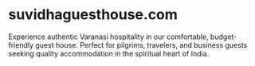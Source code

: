# suvidhaguesthouse.com
Experience authentic Varanasi hospitality in our comfortable, budget-friendly guest house. Perfect for pilgrims, travelers, and business guests seeking quality accommodation in the spiritual heart of India.
